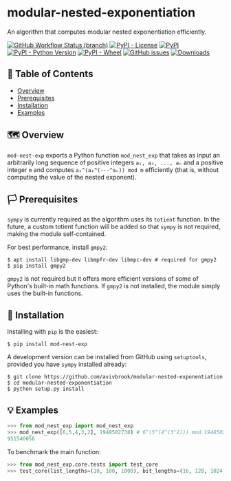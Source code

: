 # modular-nested-exponentiation

An algorithm that computes modular nested exponentiation efficiently.

[![GitHub Workflow Status (branch)](https://img.shields.io/github/workflow/status/avivbrook/modular-nested-exponentiation/Test/master?logo=github&style=flat-square)](https://github.com/avivbrook/modular-nested-exponentiation/actions)
[![PyPI - License](https://img.shields.io/pypi/l/mod-nest-exp?style=flat-square)](https://choosealicense.com/licenses/gpl-3.0/)
[![PyPI](https://img.shields.io/pypi/v/mod-nest-exp?style=flat-square)](https://pypi.org/project/mod-nest-exp/)
[![PyPI - Python Version](https://img.shields.io/pypi/pyversions/mod-nest-exp?style=flat-square)](https://pypi.org/project/mod-nest-exp/#files)
[![PyPI - Wheel](https://img.shields.io/pypi/wheel/mod-nest-exp?style=flat-square)](https://pypi.org/project/mod-nest-exp/#files)
[![GitHub issues](https://img.shields.io/github/issues/avivbrook/modular-nested-exponentiation?style=flat-square)](https://github.com/avivbrook/modular-nested-exponentiation/issues)
[![Downloads](https://img.shields.io/badge/dynamic/json?style=flat-square&color=303f9f&label=downloads&query=%24.total_downloads&url=https%3A%2F%2Fapi.pepy.tech%2Fapi%2Fprojects%2Fmod-nest-exp)](https://pepy.tech/project/mod-nest-exp)

## 🚩 Table of Contents

- [Overview](#%EF%B8%8F-overview)
- [Prerequisites](#%EF%B8%8F-prerequisites)
- [Installation](#-installation)
- [Examples](#-examples)

## 🗺️ Overview

`mod-nest-exp` exports a Python function `mod_nest_exp` that takes as input an arbitrarily long sequence of positive integers `a₁, a₂, ..., aₙ` and a positive integer `m` and computes `a₁^(a₂^(···^aₙ)) mod m` efficiently (that is, without computing the value of the nested exponent).

## 🏳️ Prerequisites

`sympy` is currently required as the algorithm uses its `totient` function. In the future, a custom totient function will be added so that `sympy` is not required, making the module self-contained.

For best performance, install `gmpy2`:
```console
$ apt install libgmp-dev libmpfr-dev libmpc-dev # required for gmpy2
$ pip install gmpy2
```

`gmpy2` is not required but it offers more efficient versions of some of Python's built-in math functions. If `gmpy2` is not installed, the module simply uses the built-in functions.

## 🔧 Installation

Installing with `pip` is the easiest:
```console
$ pip install mod-nest-exp
```

A development version can be installed from GitHub
using `setuptools`, provided you have `sympy` installed already:
```console
$ git clone https://github.com/avivbrook/modular-nested-exponentiation
$ cd modular-nested-exponentiation
$ python setup.py install
```

## 💡 Examples

```python
>>> from mod_nest_exp import mod_nest_exp
>>> mod_nest_exp([6,5,4,3,2], 1948502738) # 6^(5^(4^(3^2))) mod 1948502738
951546056
```

To benchmark the main function:
```python
>>> from mod_nest_exp.core.tests import test_core
>>> test_core(list_lengths=(10, 100, 1000), bit_lengths=(16, 128, 1024), mod_bit_lengths=(16, 32, 64))
```